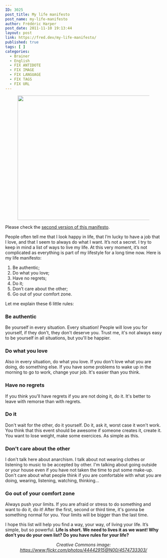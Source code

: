 ```yaml
---
ID: 3025
post_title: My life manifesto
post_name: my-life-manifesto
author: Frédéric Harper
post_date: 2011-11-10 19:13:44
layout: post
link: https://fred.dev/my-life-manifesto/
published: true
tags: [ ]
categories:
  - Brainer
  - English
  - FIX ANTIDOTE
  - FIX IMAGE
  - FIX LANGUAGE
  - FIX TAGS
  - FIX URL
---
```

<figure><img title="4574733303_5c72eac636_o" alt="" src="http://fred.dev/wp-content/uploads/2011/11/4574733303_5c72eac636_o-580x400.jpg" width="580" height="400"/></figure><p>Please check the <a title="My life manifesto v2" href="http://fred.dev/my-life-manifesto-v2/">second version of this manifesto</a>.</p><p>People often tell me that I look happy in life, that I’m lucky to have a job that I love, and that I seem to always do what I want. It’s not a secret. I try to keep in mind a list of ways to live my life. At this very moment, it’s not complicated as everything is part of my lifestyle for a long time now. Here is my life manifesto:</p><ol><li>Be authentic;</li><li>Do what you love;</li><li>Have no regrets;</li><li>Do it;</li><li>Don’t care about the other;</li><li>Go out of your comfort zone.</li></ol><p>Let me explain these 6 little rules:</p><h3><strong>Be authentic</strong></h3><p>Be yourself in every situation. Every situation! People will love you for yourself, if they don't, they don't deserve you. Trust me, it's not always easy to be yourself in all situations, but you'll be happier.</p><h3><strong>Do what you love</strong></h3><p>Also in every situation, do what you love. If you don't love what you are doing, do something else. If you have some problems to wake up in the morning to go to work, change your job. It's easier than you think.</p><h3><strong>Have no regrets</strong></h3><p>If you think you'll have regrets if you are not doing it, do it. It's better to leave with remorse than with regrets.</p><h3><strong>Do it</strong></h3><p>Don't wait for the other, do it yourself. Do it, ask it, worst case it won't work. You think that this event should be awesome if someone creates it, create it. You want to lose weight, make some exercices. As simple as this.</p><h3><strong>Don't care about the other</strong></h3><p>I don't talk here about anarchism. I talk about not wearing clothes or listening to music to be accepted by other. I'm talking about going outside or your house even if you have not taken the time to put some make-up. Don't care about what people think if you are comfortable with what you are doing, wearing, listening, watching, thinking...</p><h3><strong>Go out of your comfort zone</strong></h3><p>Always push your limits. If you are afraid or stress to do something and want to do it, do it! After the first, second or third time, it's gonna be something normal for you. Your limits will be bigger than the last time.</p><p>I hope this list will help you find a way, your way, of living your life. It’s simple, but so powerful. <strong>Life is short. We need to lives it as we want! Why don’t you do your own list? Do you have rules for your life?</strong></p><p style="text-align:center"><em>Creative Commons image: <a title="https://www.flickr.com/photos/44442915@N00/4574733303/" href="https://www.flickr.com/photos/44442915@N00/4574733303/">https://www.flickr.com/photos/44442915@N00/4574733303/</a></em></p>